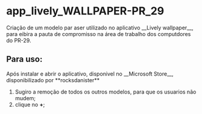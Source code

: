 # app_lively_WALLPAPER-PR_29
<p> Criação de um modelo par aser utilizado no aplicativo __Lively wallpaper__, para eibira a pauta de compromisso na área de trabalho dos computdores do PR-29.  </p>

## Para uso:
<p> Após instalar e abrir o aplicativo, disponivel no __Microsoft Store__, disponibilizado por **rocksdanister**</p>

1. Sugiro a remoção de todos os outros modelos, para que os usuarios não mudem;
2. clique no __+__;